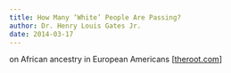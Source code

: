 ```yaml
---
title: How Many ‘White’ People Are Passing?
author: Dr. Henry Louis Gates Jr.
date: 2014-03-17
---
```

on African ancestry in European Americans [[theroot.com][theroot]]

[theroot]: http://www.theroot.com/articles/history/2014/03/how_many_white_people_have_hidden_black_ancestry.html?wpisrc=topstories 
